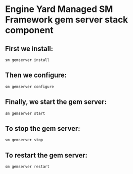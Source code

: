 # Engine Yard Managed SM Framework gem server stack component

## First we install: 
    sm gemserver install

## Then we configure:
    sm gemserver configure

## Finally, we start the gem server:
    sm gemserver start

## To stop the gem server:
    sm gemserver stop

## To restart the gem server:
    sm gemserver restart

